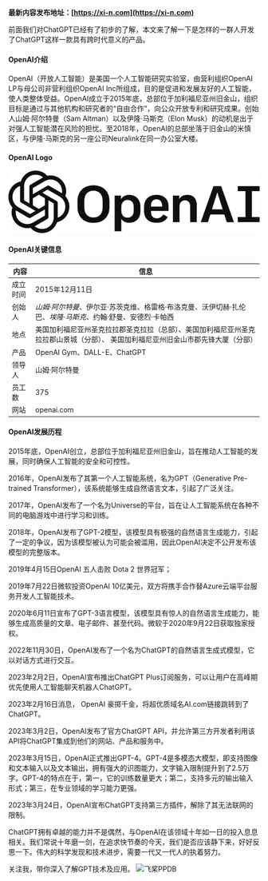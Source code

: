 **最新内容发布地址：[https://xi-n.com](https://xi-n.com)**

前面我们对ChatGPT已经有了初步的了解，本文来了解一下是怎样的一群人开发了ChatGPT这样一款具有跨时代意义的产品。

#### OpenAI介绍
OpenAI（开放人工智能）是美国一个人工智能研究实验室，由营利组织OpenAI LP与母公司非营利组织OpenAI Inc所组成，目的是促进和发展友好的人工智能，使人类整体受益。OpenAI成立于2015年底，总部位于加利福尼亚州旧金山，组织目标是通过与其他机构和研究者的“自由合作”，向公众开放专利和研究成果。创始人山姆·阿尔特曼（Sam Altman）以及伊隆·马斯克（Elon Musk）的动机是出于对强人工智能潜在风险的担忧。至2018年，OpenAI的总部坐落于旧金山的米慎区，与伊隆·马斯克的另一座公司Neuralink在同一办公室大楼。

#### OpenAI Logo

![OpenAI Logo](img/640px-OpenAI_Logo.svg.png)

#### OpenAI关键信息
内容 | 信息
------------ | -------------
成立时间 | 2015年12月11日
创始人 | *山姆·阿尔特曼*、伊尔亚·苏茨克维、格雷格·布洛克曼、沃伊切赫·扎伦巴、*埃隆·马斯克*、约翰·舒曼、安德烈·卡帕西
地点 | 美国加利福尼亚州圣克拉拉郡圣克拉拉（总部）、美国加利福尼亚州圣克拉拉郡山景城（分部）、 美国加利福尼亚州旧金山市郡先锋大厦（分部）
产品 | OpenAI Gym、DALL-E、ChatGPT
领导人 | 山姆·阿尔特曼
员工数 | 375
网站 | openai.com

#### OpenAI发展历程

2015年底，OpenAI创立，总部位于加利福尼亚州旧金山，旨在推动人工智能的发展，同时确保人工智能的安全和可控性。

2016年，OpenAI发布了其第一个人工智能系统，名为GPT（Generative Pre-trained Transformer），该系统能够生成自然语言文本，引起了广泛关注。

2017年，OpenAI发布了一个名为Universe的平台，旨在让人工智能系统在各种不同的电脑游戏中进行学习和训练。

2018年，OpenAI发布了GPT-2模型，该模型具有极强的自然语言生成能力，引起了一定的争议，因为该模型被认为可能会被滥用，因此OpenAI决定不公开发布该模型的完整版本。

2019年4月15日OpenAI 五人击败 Dota 2 世界冠军；

2019年7月22日微软投资OpenAI 10亿美元，双方将携手合作替Azure云端平台服务开发人工智能技术。

2020年6月11日宣布了GPT-3语言模型，该模型具有惊人的自然语言生成能力，能够生成高质量的文章、电子邮件、甚至代码。微软于2020年9月22日获取独家授权。

2022年11月30日，OpenAI发布了一个名为ChatGPT的自然语言生成式模型，它以对话方式进行交互。

2023年2月2日，OpenAI宣布推出ChatGPT Plus订阅服务，可以让用户在高峰期优先使用人工智能聊天机器人ChatGPT。

2023年2月16日消息， OpenAI 豪掷千金，将超优质域名AI.com链接跳转到了 ChatGPT。

2023年3月2日，OpenAI发布了官方ChatGPT API，并允许第三方开发者利用该API将ChatGPT集成到他们的网站、产品和服务中。

2023年3月15日，OpenAI正式推出GPT-4。GPT-4是多模态大模型，即支持图像和文本输入以及文本输出，拥有强大的识图能力，文字输入限制提升到了2.5万字。GPT-4的特点在于，第一，它的训练数量更大；第二，支持多元的输出输入形式；第三，在专业领域的学习能力更强。

2023年3月24日，OpenAI宣布ChatGPT支持第三方插件，解除了其无法联网的限制。


ChatGPT拥有卓越的能力并不是偶然，与OpenAI在该领域十年如一日的投入息息相关。我们常说十年磨一剑，在追求快节奏的今天，我们是否应该静下来，好好反思一下。伟大的科学发现和技术进步，需要一代又一代人的执着努力。

关注我，带你深入了解GPT技术及应用。
![飞桨PPDB](https://ai-studio-static-online.cdn.bcebos.com/e939f12ab7034a069fb4581dec21bb233473ed75fdd543d683982921ddb69167)